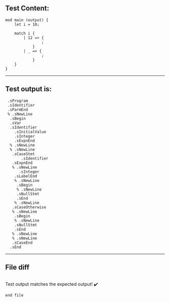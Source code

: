 
Test Content: 
-------------------------
```
mod main (output) {
    let i = 10;

    match i {
        | 12 => {
                ;
            }
        | _ => {
                ;
            }
    }
}
```
------------------------
Test output is: 
-------------------------
```
 .sProgram
 .sIdentifier
 .sParmEnd
 % .sNewLine
  .sBegin
  .sVar
  .sIdentifier
    .sInitialValue
    .sInteger
    .sExpnEnd
  % .sNewLine
  % .sNewLine
   .sCaseStmt
       .sIdentifier
   .sExpnEnd
   % .sNewLine
      .sInteger
    .sLabelEnd
    % .sNewLine
     .sBegin
     % .sNewLine
     .sNullStmt
     .sEnd
    % .sNewLine
   .sCaseOtherwise
   % .sNewLine
    .sBegin
    % .sNewLine
    .sNullStmt
    .sEnd
   % .sNewLine
   % .sNewLine
   .sCaseEnd
  .sEnd

```
------------------------

File diff
-------------------------
```diff

```
Test output matches the expected output! :heavy_check_mark:

```
end file
